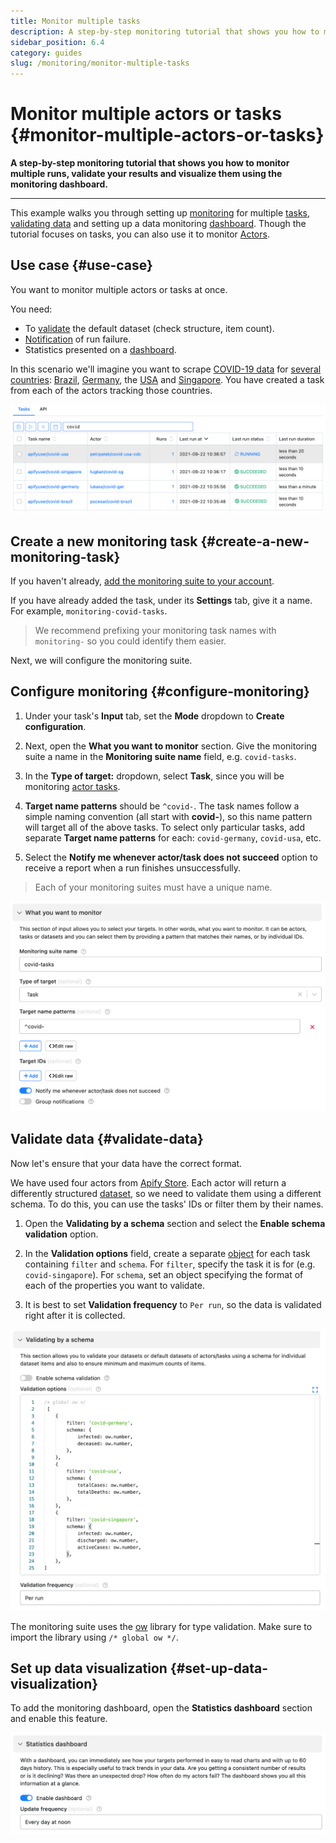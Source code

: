 ```yaml
---
title: Monitor multiple tasks
description: A step-by-step monitoring tutorial that shows you how to monitor multiple runs, validate your results and visualize them using the monitoring dashboard.
sidebar_position: 6.4
category: guides
slug: /monitoring/monitor-multiple-tasks
---
```


# Monitor multiple actors or tasks {#monitor-multiple-actors-or-tasks}

**A step-by-step monitoring tutorial that shows you how to monitor multiple runs, validate your results and visualize them using the monitoring dashboard.**

---

This example walks you through setting up [monitoring](https://apify.com/apify/monitoring) for multiple [tasks](../actors/running/tasks.md), [validating data](#validate-data) and setting up a data monitoring [dashboard](#set-up-data-visualization). Though the tutorial focuses on tasks, you can also use it to monitor [Actors](../actors/index.mdx).

## Use case {#use-case}

You want to monitor multiple actors or tasks at once.

You need:

- To [validate](#validate-data) the default dataset (check structure, item count).
- [Notification](./index.md) of run failure.
- Statistics presented on a [dashboard](#set-up-data-visualization).

In this scenario we'll imagine you want to scrape [COVID-19 data](https://apify.com/covid-19) for [several countries](https://apify.com/store?search=covid):
[Brazil](https://apify.com/pocesar/covid-brazil),
[Germany](https://apify.com/lukass/covid-ger),
the [USA](https://apify.com/petrpatek/covid-usa-cdc)
and [Singapore](https://apify.com/tugkan/covid-sg).
You have created a task from each of the actors tracking those countries.

![Multiple tasks](./images/covid-multiple-tasks.png)

## Create a new monitoring task {#create-a-new-monitoring-task}

If you haven't already, [add the monitoring suite to your account](./index.md).

If you have already added the task, under its **Settings** tab, give it a name. For example, `monitoring-covid-tasks`.

> We recommend prefixing your monitoring task names with `monitoring-` so you could identify them easier.

Next, we will configure the monitoring suite.

## Configure monitoring {#configure-monitoring}

1. Under your task's **Input** tab, set the **Mode** dropdown to **Create configuration**.

2. Next, open the **What you want to monitor** section. Give the monitoring suite a name in the **Monitoring suite name** field, e.g. `covid-tasks`.

3. In the **Type of target:** dropdown, select **Task**, since you will be monitoring [actor tasks](../actors/running/tasks.md).

4. **Target name patterns** should be `^covid-`. The task names follow a simple naming convention (all start with **covid-**), so this name pattern will target all of the above tasks. To select only particular tasks, add separate **Target name patterns** for each: `covid-germany`, `covid-usa`, etc.

5. Select the **Notify me whenever actor/task does not succeed** option to receive a report when a run finishes unsuccessfully.

> Each of your monitoring suites must have a unique name.

![Monitoring covid tasks - configuration](./images/covid-config.png)

## Validate data {#validate-data}

Now let's ensure that your data have the correct format.

We have used four actors from [Apify Store](https://apify.com/store). Each actor will return a differently structured [dataset](../storage/dataset.md), so we need to validate them using a different schema. To do this, you can use the tasks' IDs or filter them by their names.

1. Open the **Validating by a schema** section and select the **Enable schema validation** option.

2. In the **Validation options** field, create a separate [object](https://javascript.info/object) for each task containing `filter` and `schema`. For `filter`, specify the task it is for (e.g. `covid-singapore`). For `schema`, set an object specifying the format of each of the properties you want to validate.

3. It is best to set **Validation frequency** to `Per run`, so the data is validated right after it is collected.

![Monitoring dashboard configuration - validate](./images/covid-validate-schema.png)

The monitoring suite uses the [ow](https://www.npmjs.com/package/ow) library for type validation. Make sure to import the library using `/* global ow */`.

## Set up data visualization {#set-up-data-visualization}

To add the monitoring dashboard, open the **Statistics dashboard** section and enable this feature.

![Monitoring dashboard configuration](./images/enable-dashboard.png)
